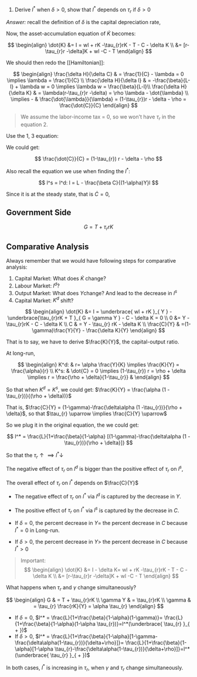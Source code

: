 1. Derive $l^*$ when $\delta>0$, show that $l^*$ depends on $\tau_{r}$ if $\delta > 0$

*Answer:* recall the definition of $\delta$ is the capital depreciation rate, 

Now,  the asset-accumulation equation of $\dot{K}$ becomes:

$$
\begin{align}
\dot{K} &= I = wl + rK -\tau_{r}rK - T - C - \delta K \\
 &= [r-\tau_{r}r -\delta]K + wl -C - T 
\end{align}
$$

We should then redo the [[Hamiltonian]]:

$$
\begin{align}
\frac{\delta H}{\delta C} & = \frac{1}{C} - \lambda = 0 \implies \lambda = \frac{1}{C} \\
\frac{\delta H}{\delta l} & = -\frac{\beta}{L-l} + \lambda w = 0 \implies \lambda w = \frac{\beta}{L-l}\\
\frac{\delta H}{\delta K} & = \lambda(r-\tau_{r}r -\delta) = \rho \lambda - \dot{\lambda} \\
\implies - & \frac{\dot{\lambda}}{\lambda} = (1-\tau_{r})r - \delta - \rho = \frac{\dot{C}}{C}
\end{align}
$$

> We assume the labor-income tax = 0, so we won't have $\tau_{r}$ in the equation 2.

Use the 1, 3 equation:

We could get: 

$$
\frac{\dot{C}}{C} = (1-\tau_{r}) r - \delta - \rho
$$

Also recall the equation we use when finding the $l^*$:

$$
l^s = l^d: l = L - \frac{\beta C}{(1-\alpha)Y}l
$$

Since it is at the steady state, that is $\dot{C} = 0$,


## Government Side

$$
G = T + \tau_{r} rK
$$

## Comparative Analysis

Always remember that we would have following steps for comparative analysis:

1. Capital Market: What does $\dot{K}$ change?
2. Labour Market: $l^d$? 
3. Output Market: What does $Y$change? And lead to the decrease in $l^s$
4. Capital Market: $K^d$ shift?



$$
\begin{align}
\dot{K} &= I = \underbrace{ wl + rK }_{ Y } -\underbrace{\tau_{r}rK +  T }_{ G = \gamma Y } - C - \delta K = 0 \\
0 &= Y - \tau_{r}rK - C - \delta K \\
C & = Y - \tau_{r} rK  - \delta K \\
\frac{C}{Y} & =(1-\gamma)\frac{Y}{Y}  - \frac{\delta K}{Y}
\end{align}
$$

That is to say, we have to derive  $\frac{K}{Y}$, the capital-output ratio.

At long-run, 

$$
\begin{align}
K^d: &  r= \alpha   \frac{Y}{K} \implies \frac{K}{Y} = \frac{\alpha}{r} \\
K^s: &  \dot{C} = 0 \implies (1-\tau_{r}) r = \rho + \delta \implies r = \frac{\rho + \delta}{1-\tau_{r}} & 
\end{align}
$$

So that when $K^d = K^s$, we could get: $\frac{K}{Y} = \frac{\alpha (1 -\tau_{r})}{(\rho + \delta))}$

That is, $\frac{C}{Y} = (1-\gamma)-\frac{\delta\alpha (1 -\tau_{r})}{\rho + \delta}$, so that $\tau_{r} \uparrow \implies \frac{C}{Y} \uparrow$

So we plug it in the original equation, the we could get:

$$
l^* = \frac{L}{1+\frac{\beta}{1-\alpha} [(1-\gamma)-\frac{\delta\alpha (1 -\tau_{r})}{\rho + \delta}]}
$$


So that the $\tau_{r}  \uparrow \implies l^*  \downarrow$

The negative effect of $\tau_{r}$ on $l^d$ is bigger than the positive effect of $\tau_{r}$ on $l^s$, 

The overall effect of $\tau_{r}$ on $l^*$ depends on $\frac{C}{Y}$

- The negative effect of $\tau_{r}$ on $l^*$ via $l^d$ is captured by the decrease in $Y$. 
- The positive effect of $\tau_{r}$ on $l^*$ via $l^s$ is captured by the decrease in $C$.

- If $\delta = 0$, the percent decrease in $Y =$  the percent decrease in $C$ because $I^* = 0$ in Long-run.
- If $\delta > 0$, the percent decrease in $Y >$  the percent decrease in $C$ because $I^* > 0$

> Important: 
> $$
\begin{align}
\dot{K} &= I - \delta K= wl + rK -\tau_{r}rK - T - C - \delta K \\
 &= [r-\tau_{r}r -\delta]K + wl -C - T 
\end{align}
$$


What happens when $\tau_{r}$ and $\gamma$ change simultaneously?

$$
\begin{align}
G  & = T + \tau_{r}rK  \\
\gamma Y &  = \tau_{r}rK  \\
\gamma &  = \tau_{r} \frac{rK}{Y} = \alpha \tau_{r}
\end{align}
$$
- If $\delta = 0$, $l^* = \frac{L}{1+\frac{\beta}{1-\alpha}(1-\gamma)}= \frac{L}{1+\frac{\beta}{1-\alpha}(1-\alpha \tau_{r})}=l^*(\underbrace{ \tau_{r} }_{ + })$
- If $\delta> 0$, $l^* = \frac{L}{1+\frac{\beta}{1-\alpha}[1-\gamma-\frac{\delta\alpha(1-\tau_{r})}{\delta+\rho}]}= \frac{L}{1+\frac{\beta}{1-\alpha}[1-\alpha \tau_{r}-\frac{\delta\alpha(1-\tau_{r})}{\delta+\rho}]}=l^*(\underbrace{ \tau_{r} }_{ + })$

In both cases, $l^*$ is increasing in $\tau_{r}$, when $\gamma$ and $\tau_{r}$ change simultaneously.
